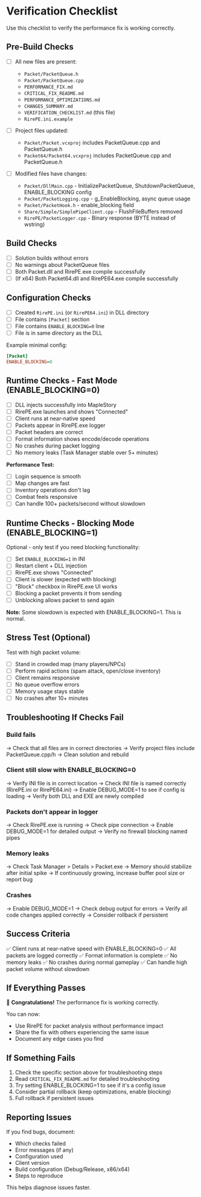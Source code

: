 # Verification Checklist

Use this checklist to verify the performance fix is working correctly.

## Pre-Build Checks

- [ ] All new files are present:
  - `Packet/PacketQueue.h`
  - `Packet/PacketQueue.cpp`
  - `PERFORMANCE_FIX.md`
  - `CRITICAL_FIX_README.md`
  - `PERFORMANCE_OPTIMIZATIONS.md`
  - `CHANGES_SUMMARY.md`
  - `VERIFICATION_CHECKLIST.md` (this file)
  - `RirePE.ini.example`

- [ ] Project files updated:
  - `Packet/Packet.vcxproj` includes PacketQueue.cpp and PacketQueue.h
  - `Packet64/Packet64.vcxproj` includes PacketQueue.cpp and PacketQueue.h

- [ ] Modified files have changes:
  - `Packet/DllMain.cpp` - InitializePacketQueue, ShutdownPacketQueue, ENABLE_BLOCKING config
  - `Packet/PacketLogging.cpp` - g_EnableBlocking, async queue usage
  - `Packet/PacketHook.h` - enable_blocking field
  - `Share/Simple/SimplePipeClient.cpp` - FlushFileBuffers removed
  - `RirePE/PacketLogger.cpp` - Binary response (BYTE instead of wstring)

## Build Checks

- [ ] Solution builds without errors
- [ ] No warnings about PacketQueue files
- [ ] Both Packet.dll and RirePE.exe compile successfully
- [ ] (If x64) Both Packet64.dll and RirePE64.exe compile successfully

## Configuration Checks

- [ ] Created `RirePE.ini` (or `RirePE64.ini`) in DLL directory
- [ ] File contains `[Packet]` section
- [ ] File contains `ENABLE_BLOCKING=0` line
- [ ] File is in same directory as the DLL

Example minimal config:
```ini
[Packet]
ENABLE_BLOCKING=0
```

## Runtime Checks - Fast Mode (ENABLE_BLOCKING=0)

- [ ] DLL injects successfully into MapleStory
- [ ] RirePE.exe launches and shows "Connected"
- [ ] Client runs at near-native speed
- [ ] Packets appear in RirePE.exe logger
- [ ] Packet headers are correct
- [ ] Format information shows encode/decode operations
- [ ] No crashes during packet logging
- [ ] No memory leaks (Task Manager stable over 5+ minutes)

**Performance Test:**
- [ ] Login sequence is smooth
- [ ] Map changes are fast
- [ ] Inventory operations don't lag
- [ ] Combat feels responsive
- [ ] Can handle 100+ packets/second without slowdown

## Runtime Checks - Blocking Mode (ENABLE_BLOCKING=1)

Optional - only test if you need blocking functionality:

- [ ] Set `ENABLE_BLOCKING=1` in INI
- [ ] Restart client + DLL injection
- [ ] RirePE.exe shows "Connected"
- [ ] Client is slower (expected with blocking)
- [ ] "Block" checkbox in RirePE.exe UI works
- [ ] Blocking a packet prevents it from sending
- [ ] Unblocking allows packet to send again

**Note:** Some slowdown is expected with ENABLE_BLOCKING=1. This is normal.

## Stress Test (Optional)

Test with high packet volume:

- [ ] Stand in crowded map (many players/NPCs)
- [ ] Perform rapid actions (spam attack, open/close inventory)
- [ ] Client remains responsive
- [ ] No queue overflow errors
- [ ] Memory usage stays stable
- [ ] No crashes after 10+ minutes

## Troubleshooting If Checks Fail

### Build fails
→ Check that all files are in correct directories
→ Verify project files include PacketQueue.cpp/h
→ Clean solution and rebuild

### Client still slow with ENABLE_BLOCKING=0
→ Verify INI file is in correct location
→ Check INI file is named correctly (RirePE.ini or RirePE64.ini)
→ Enable DEBUG_MODE=1 to see if config is loading
→ Verify both DLL and EXE are newly compiled

### Packets don't appear in logger
→ Check RirePE.exe is running
→ Check pipe connection
→ Enable DEBUG_MODE=1 for detailed output
→ Verify no firewall blocking named pipes

### Memory leaks
→ Check Task Manager > Details > Packet.exe
→ Memory should stabilize after initial spike
→ If continuously growing, increase buffer pool size or report bug

### Crashes
→ Enable DEBUG_MODE=1
→ Check debug output for errors
→ Verify all code changes applied correctly
→ Consider rollback if persistent

## Success Criteria

✅ Client runs at near-native speed with ENABLE_BLOCKING=0
✅ All packets are logged correctly
✅ Format information is complete
✅ No memory leaks
✅ No crashes during normal gameplay
✅ Can handle high packet volume without slowdown

## If Everything Passes

🎉 **Congratulations!** The performance fix is working correctly.

You can now:
- Use RirePE for packet analysis without performance impact
- Share the fix with others experiencing the same issue
- Document any edge cases you find

## If Something Fails

1. Check the specific section above for troubleshooting steps
2. Read `CRITICAL_FIX_README.md` for detailed troubleshooting
3. Try setting ENABLE_BLOCKING=1 to see if it's a config issue
4. Consider partial rollback (keep optimizations, enable blocking)
5. Full rollback if persistent issues

## Reporting Issues

If you find bugs, document:
- Which checks failed
- Error messages (if any)
- Configuration used
- Client version
- Build configuration (Debug/Release, x86/x64)
- Steps to reproduce

This helps diagnose issues faster.
